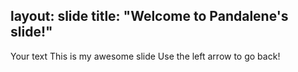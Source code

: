layout: slide
title: "Welcome to Pandalene's slide!"
---
Your text
This is my awesome slide
Use the left arrow to go back!